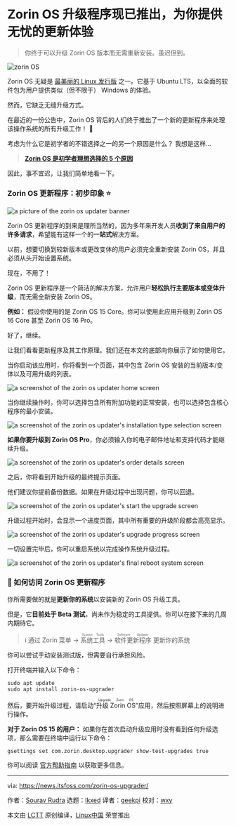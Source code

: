 [#]: subject: "Zorin OS Upgrader is Now Available to Give You Hassle-Free Update Experience"
[#]: via: "https://news.itsfoss.com/zorin-os-upgrader/"
[#]: author: "Sourav Rudra https://news.itsfoss.com/author/sourav/"
[#]: collector: "lkxed"
[#]: translator: "geekpi"
[#]: reviewer: "wxy"
[#]: publisher: "wxy"
[#]: url: "https://linux.cn/article-15994-1.html"

Zorin OS 升级程序现已推出，为你提供无忧的更新体验
======

> 你终于可以升级 Zorin OS 版本而无需重新安装。虽迟但到。

![zorin OS][1]

Zorin OS 无疑是 [最美丽的 Linux 发行版][2] 之一。它基于 Ubuntu LTS，以全面的软件包为用户提供类似（但不限于） Windows 的体验。

然而，它缺乏无缝升级方式。

在最近的一份公告中，Zorin OS 背后的人们终于推出了一个新的更新程序来处理该操作系统的所有升级工作！ 🤩

考虑为什么它是初学者的不错选择之一的另一个原因是什么？ 我想是这样...

> **[Zorin OS 是初学者理想选择的 5 个原因][2a]**

因此，事不宜迟，让我们简单地看一下。

### Zorin OS 更新程序：初步印象 ⭐

![a picture of the zorin os updater banner][3]

Zorin OS 更新程序的到来是理所当然的，因为多年来开发人员**收到了来自用户的许多请求**，希望能有这样一个的**一站式**解决方案。

以前，想要切换到较新版本或更改变体的用户必须完全重新安装 Zorin OS，并且必须从头开始设置系统。

现在，不用了！

Zorin OS 更新程序是一个简洁的解决方案，允许用户**轻松执行主要版本或变体升级**，而无需全新安装 Zorin OS。

**例如：** 假设你使用的是 Zorin OS 15 Core。你可以使用此应用升级到 Zorin OS 16 Core 甚至 Zorin OS 16 Pro。

好了，继续。

让我们看看更新程序及其工作原理。我们还在本文的底部向你展示了如何使用它。

当你启动该应用时，你将看到一个页面，其中包含 Zorin OS 安装的当前版本/变体以及可用升级的列表。

![a screenshot of the zorin os updater home screen][4]

当你继续操作时，你可以选择包含所有附加功能的正常安装，也可以选择包含核心程序的最小安装。

![a screenshot of the zorin os updater's installation type selection screen][5]

**如果你要升级到 Zorin OS Pro**，你必须输入你的电子邮件地址和支持代码才能继续升级。

![a screenshot of the zorin os updater's order details screen][6]

之后，你将看到开始升级的最终提示页面。

他们建议你提前备份数据。如果在升级过程中出现问题，你可以回退。

![a screenshot of the zorin os updater's start the upgrade screen][7]

升级过程开始时，会显示一个进度页面，其中所有重要的升级阶段都会高亮显示。

![a screenshot of the zorin os updater's upgrade progress screen][8]

一切设置完毕后，你可以重启系统以完成操作系统升级过程。

![a screenshot of the zorin os updater's final reboot system screen][9]

### 📖 如何访问 Zorin OS 更新程序

你所需要做的就是**更新你的系统**以安装新的 Zorin OS 升级工具。

但是，它**目前处于 Beta 测试**，尚未作为稳定的工具提供。你可以在接下来的几周内期待它。

> ℹ️ 通过 Zorin 菜单 → <ruby>系统工具<rt>System Tools</rt></ruby> → <ruby>软件更新程序<rt>Software Updater</rt></ruby> 更新你的系统

你可以尝试手动安装测试版，但需要自行承担风险。

打开终端并输入以下命令：

```
sudo apt update
sudo apt install zorin-os-upgrader
```

然后，要开始升级过程，请启动“<ruby>升级 Zorin OS<rt>Upgrade Zorin OS</rt></ruby>”应用，然后按照屏幕上的说明进行操作。

**对于 Zorin OS 15 的用户：** 如果你在首次启动升级应用时没有看到任何升级选项，那么需要在终端中运行以下命令：

```
gsettings set com.zorin.desktop.upgrader show-test-upgrades true
```

你可以阅读 [官方帮助指南][10] 以获取更多信息。

--------------------------------------------------------------------------------

via: https://news.itsfoss.com/zorin-os-upgrader/

作者：[Sourav Rudra][a]
选题：[lkxed][b]
译者：[geekpi](https://github.com/geekpi)
校对：[wxy](https://github.com/wxy)

本文由 [LCTT](https://github.com/LCTT/TranslateProject) 原创编译，[Linux中国](https://linux.cn/) 荣誉推出

[a]: https://news.itsfoss.com/author/sourav/
[b]: https://github.com/lkxed/
[1]: https://news.itsfoss.com/content/images/size/w1304/2023/06/zorin-os-updater.jpg
[2]: https://itsfoss.com:443/beautiful-linux-distributions/
[2a]: https://news.itsfoss.com/why-zorin-os-beginners/
[3]: https://news.itsfoss.com/content/images/2023/06/Zorin_OS_Updater_1.png
[4]: https://news.itsfoss.com/content/images/2023/06/Zorin_OS_Updater_2.jpg
[5]: https://news.itsfoss.com/content/images/2023/06/Zorin_OS_Updater_3.jpg
[6]: https://news.itsfoss.com/content/images/2023/06/Zorin_OS_Updater_4.jpg
[7]: https://news.itsfoss.com/content/images/2023/06/Zorin_OS_Updater_5.jpg
[8]: https://news.itsfoss.com/content/images/2023/06/Zorin_OS_Updater_6.jpg
[9]: https://news.itsfoss.com/content/images/2023/06/Zorin_OS_Updater_7.jpg
[10]: https://help.zorin.com:443/docs/getting-started/upgrade-zorin-os/#upgrading-from-zorin-os-15-or-newer

